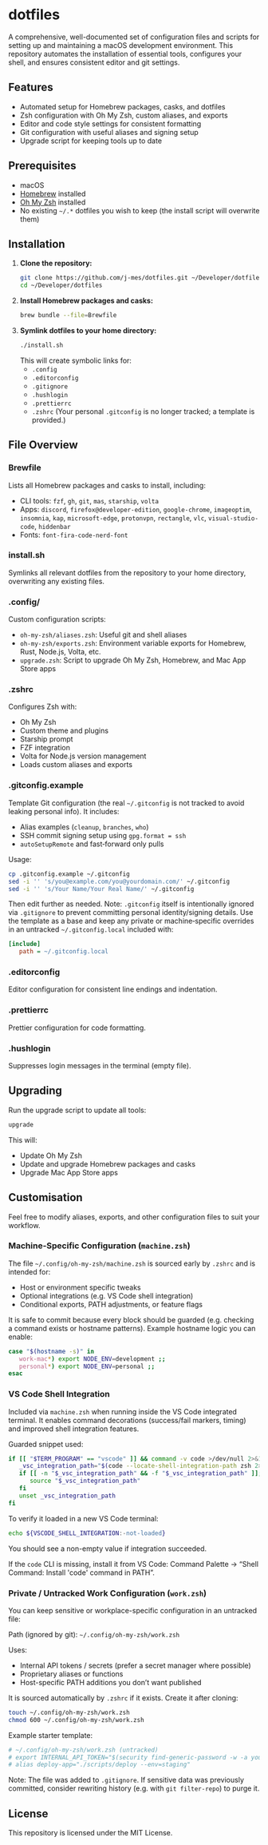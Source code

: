 # dotfiles

A comprehensive, well-documented set of configuration files and scripts for setting up and maintaining a macOS development environment. This repository automates the installation of essential tools, configures your shell, and ensures consistent editor and git settings.

## Features

-   Automated setup for Homebrew packages, casks, and dotfiles
-   Zsh configuration with Oh My Zsh, custom aliases, and exports
-   Editor and code style settings for consistent formatting
-   Git configuration with useful aliases and signing setup
-   Upgrade script for keeping tools up to date

## Prerequisites

-   macOS
-   [Homebrew](https://brew.sh/) installed
-   [Oh My Zsh](https://ohmyz.sh/) installed
-   No existing `~/.*` dotfiles you wish to keep (the install script will overwrite them)

## Installation

1. **Clone the repository:**
    ```sh
    git clone https://github.com/j-mes/dotfiles.git ~/Developer/dotfiles
    cd ~/Developer/dotfiles
    ```
2. **Install Homebrew packages and casks:**
    ```sh
    brew bundle --file=Brewfile
    ```
3. **Symlink dotfiles to your home directory:**
    ```sh
    ./install.sh
    ```
    This will create symbolic links for:
    - `.config`
    - `.editorconfig`
    - `.gitignore`
    - `.hushlogin`
    - `.prettierrc`
    - `.zshrc`
      (Your personal `.gitconfig` is no longer tracked; a template is provided.)

## File Overview

### Brewfile

Lists all Homebrew packages and casks to install, including:

-   CLI tools: `fzf`, `gh`, `git`, `mas`, `starship`, `volta`
-   Apps: `discord`, `firefox@developer-edition`, `google-chrome`, `imageoptim`, `insomnia`, `kap`, `microsoft-edge`, `protonvpn`, `rectangle`, `vlc`, `visual-studio-code`, `hiddenbar`
-   Fonts: `font-fira-code-nerd-font`

### install.sh

Symlinks all relevant dotfiles from the repository to your home directory, overwriting any existing files.

### .config/

Custom configuration scripts:

-   `oh-my-zsh/aliases.zsh`: Useful git and shell aliases
-   `oh-my-zsh/exports.zsh`: Environment variable exports for Homebrew, Rust, Node.js, Volta, etc.
-   `upgrade.zsh`: Script to upgrade Oh My Zsh, Homebrew, and Mac App Store apps

### .zshrc

Configures Zsh with:

-   Oh My Zsh
-   Custom theme and plugins
-   Starship prompt
-   FZF integration
-   Volta for Node.js version management
-   Loads custom aliases and exports

### .gitconfig.example

Template Git configuration (the real `~/.gitconfig` is not tracked to avoid leaking personal info). It includes:

-   Alias examples (`cleanup`, `branches`, `who`)
-   SSH commit signing setup using `gpg.format = ssh`
-   `autoSetupRemote` and fast‑forward only pulls

Usage:

```sh
cp .gitconfig.example ~/.gitconfig
sed -i '' 's/you@example.com/you@yourdomain.com/' ~/.gitconfig
sed -i '' 's/Your Name/Your Real Name/' ~/.gitconfig
```

Then edit further as needed.
Note: `.gitconfig` itself is intentionally ignored via `.gitignore` to prevent committing personal identity/signing details. Use the template as a base and keep any private or machine‑specific overrides in an untracked `~/.gitconfig.local` included with:

```ini
[include]
   path = ~/.gitconfig.local
```

### .editorconfig

Editor configuration for consistent line endings and indentation.

### .prettierrc

Prettier configuration for code formatting.

### .hushlogin

Suppresses login messages in the terminal (empty file).

## Upgrading

Run the upgrade script to update all tools:

```sh
upgrade
```

This will:

-   Update Oh My Zsh
-   Update and upgrade Homebrew packages and casks
-   Upgrade Mac App Store apps

## Customisation

Feel free to modify aliases, exports, and other configuration files to suit your workflow.

### Machine-Specific Configuration (`machine.zsh`)

The file `~/.config/oh-my-zsh/machine.zsh` is sourced early by `.zshrc` and is intended for:

-   Host or environment specific tweaks
-   Optional integrations (e.g. VS Code shell integration)
-   Conditional exports, PATH adjustments, or feature flags

It is safe to commit because every block should be guarded (e.g. checking a command exists or hostname patterns). Example hostname logic you can enable:

```zsh
case "$(hostname -s)" in
   work-mac*) export NODE_ENV=development ;;
   personal*) export NODE_ENV=personal ;;
esac
```

### VS Code Shell Integration

Included via `machine.zsh` when running inside the VS Code integrated terminal. It enables command decorations (success/fail markers, timing) and improved shell integration features.

Guarded snippet used:

```zsh
if [[ "$TERM_PROGRAM" == "vscode" ]] && command -v code >/dev/null 2>&1; then
   _vsc_integration_path="$(code --locate-shell-integration-path zsh 2>/dev/null)"
   if [[ -n "$_vsc_integration_path" && -f "$_vsc_integration_path" ]]; then
      source "$_vsc_integration_path"
   fi
   unset _vsc_integration_path
fi
```

To verify it loaded in a new VS Code terminal:

```zsh
echo ${VSCODE_SHELL_INTEGRATION:-not-loaded}
```

You should see a non-empty value if integration succeeded.

If the `code` CLI is missing, install it from VS Code: Command Palette → “Shell Command: Install 'code' command in PATH”.

### Private / Untracked Work Configuration (`work.zsh`)

You can keep sensitive or workplace-specific configuration in an untracked file:

Path (ignored by git): `~/.config/oh-my-zsh/work.zsh`

Uses:

-   Internal API tokens / secrets (prefer a secret manager where possible)
-   Proprietary aliases or functions
-   Host-specific PATH additions you don’t want published

It is sourced automatically by `.zshrc` if it exists. Create it after cloning:

```zsh
touch ~/.config/oh-my-zsh/work.zsh
chmod 600 ~/.config/oh-my-zsh/work.zsh
```

Example starter template:

```zsh
# ~/.config/oh-my-zsh/work.zsh (untracked)
# export INTERNAL_API_TOKEN="$(security find-generic-password -w -a you -s internal-api)"
# alias deploy-app="./scripts/deploy --env=staging"
```

Note: The file was added to `.gitignore`. If sensitive data was previously committed, consider rewriting history (e.g. with `git filter-repo`) to purge it.

## License

This repository is licensed under the MIT License.
